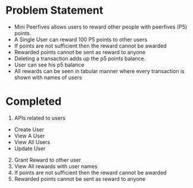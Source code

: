 # Problem Statement
* Mini Peerfives allows users to reward other people with peerfives (P5) points.
* A Single User can reward 100 P5 points to other users
* If points are not sufficient then the reward cannot be awarded
* Rewarded points cannot be sent as reward to anyone
* Deleting a transaction adds up the p5 points balance.
* User can see his p5 balance
* All rewards can be seen in tabular manner where every transaction is shown with names of users

# Completed
1. APIs related to users
* Create User
* View A User
* View All Users
* Update User
2. Grant Reward to other user
3. View All rewards with user names
4. If points are not sufficient then the reward cannot be awarded
5. Rewarded points cannot be sent as reward to anyone
